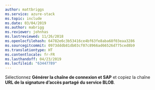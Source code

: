 ```yaml
---
author: mattbriggs
ms.service: azure-stack
ms.topic: include
ms.date: 03/04/2019
ms.author: mabrigg
ms.reviewer: johnhas
ms.lastreviewed: 11/26/2018
ms.openlocfilehash: 64782e6c3b53416ce4bf63fe8aba68f03eaa3286
ms.sourcegitcommit: 0973dddb81db03cf07c8966ad66526d775ced8b9
ms.translationtype: HT
ms.contentlocale: fr-FR
ms.lasthandoff: 04/23/2019
ms.locfileid: "63447789"
---
```

Sélectionnez **Générer la chaîne de connexion et SAP** et copiez la chaîne **URL de la signature d’accès partagé du service BLOB**.